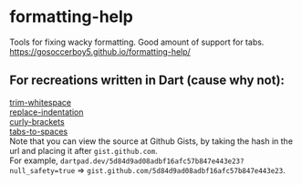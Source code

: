 # formatting-help
 Tools for fixing wacky formatting. Good amount of support for tabs.  
https://gosoccerboy5.github.io/formatting-help/

## For recreations written in Dart (cause why not):
[trim-whitespace](https://dartpad.dev/eb896fef2a75cf4b1bb182aed65b79ae?null_safety=true)  
[replace-indentation](https://dartpad.dev/5d84d9ad08adbf16afc57b847e443e23?null_safety=true)  
[curly-brackets](https://dartpad.dev/6081062503e8b6154177ff1eb7ab1d21?null_safety=true)  
[tabs-to-spaces](https://dartpad.dev/aec0c9059054c13e64ca4cdc2a587be8?null_safety=true)  
Note that you can view the source at Github Gists, by taking the hash in the url and placing it after `gist.github.com`.  
For example, `dartpad.dev/5d84d9ad08adbf16afc57b847e443e23?null_safety=true` => `gist.github.com/5d84d9ad08adbf16afc57b847e443e23`.
